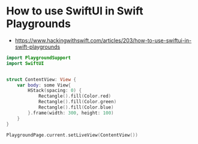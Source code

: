 # How to use SwiftUI in Swift Playgrounds

- https://www.hackingwithswift.com/articles/203/how-to-use-swiftui-in-swift-playgrounds


```swift
import PlaygroundSupport
import SwiftUI


struct ContentView: View {
    var body: some View{
        HStack(spacing: 0) {
            Rectangle().fill(Color.red)
            Rectangle().fill(Color.green)
            Rectangle().fill(Color.blue)
        }.frame(width: 300, height: 100)
    }
}

PlaygroundPage.current.setLiveView(ContentView())


```
